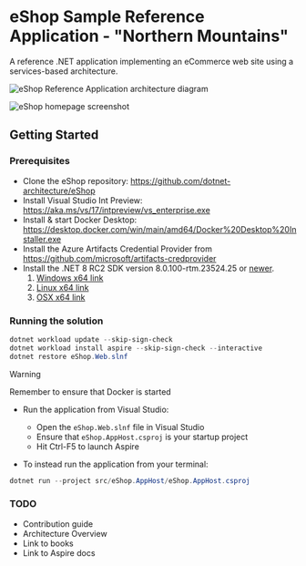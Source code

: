 # eShop Sample Reference Application - "Northern Mountains"

A reference .NET application implementing an eCommerce web site using a services-based architecture.

![eShop Reference Application architecture diagram](img/eshop_architecture.png)

![eShop homepage screenshot](img/eshop_homepage.png)


<!-- ## Build Status (GitHub Actions)

| Image | Status | Image | Status |
| ------------- | ------------- | ------------- | ------------- |
| Web Status |  [![Web Status](https://github.com/dotnet-architecture/eshop/workflows/webstatus/badge.svg?branch=dev)](https://github.com/dotnet-architecture/eshop/actions?query=workflow%3Awebstatus) | Shopping Aggregator (Web) | [![Web Shopping Aggregator](https://github.com/dotnet-architecture/eshop/workflows/webshoppingagg/badge.svg)](https://github.com/dotnet-architecture/eshop/actions?query=workflow%3Awebshoppingagg) |
| Basket API | [![Basket API](https://github.com/dotnet-architecture/eshop/workflows/basket-api/badge.svg?branch=dev)](https://github.com/dotnet-architecture/eshop/actions?query=workflow%3Abasket-api) | Shopping Aggregator (Mobile) | [![Mobile Shopping Aggregator](https://github.com/dotnet-architecture/eshop/workflows/mobileshoppingagg/badge.svg?branch=dev)](https://github.com/dotnet-architecture/eshop/actions?query=workflow%3Amobileshoppingagg) |
| Catalog API | [![Catalog API](https://github.com/dotnet-architecture/eshop/workflows/catalog-api/badge.svg)](https://github.com/dotnet-architecture/eshop/actions?query=workflow%3Acatalog-api) | Web Client (MVC) | [![WebMVC Client](https://github.com/dotnet-architecture/eshop/workflows/webmvc/badge.svg?branch=dev)](https://github.com/dotnet-architecture/eshop/actions?query=workflow%3Awebmvc) |
|Identity API | [![Identity API](https://github.com/dotnet-architecture/eshop/workflows/identity-api/badge.svg?branch=dev)](https://github.com/dotnet-architecture/eshop/actions?query=workflow%3Aidentity-api) | Web Client (SPA) | [![WebSPA Client](https://github.com/dotnet-architecture/eshop/workflows/webspa/badge.svg?branch=dev)](https://github.com/dotnet-architecture/eshop/actions?query=workflow%3Awebspa) |
| Ordering API | [![Ordering API](https://github.com/dotnet-architecture/eshop/workflows/ordering-api/badge.svg?branch=dev)](https://github.com/dotnet-architecture/eshop/actions?query=workflow%3Aordering-api) | Webhooks Client | [![Webhooks demo client](https://github.com/dotnet-architecture/eshop/workflows/webhooks-client/badge.svg)](https://github.com/dotnet-architecture/eshop/actions?query=workflow%3Awebhooks-client) |
| Payment API | [![Payment API](https://github.com/dotnet-architecture/eshop/workflows/payment-api/badge.svg?branch=dev)](https://github.com/dotnet-architecture/eshop/actions?query=workflow%3Apayment-api) | Ordering SignalR | [![Ordering SignalR](https://github.com/dotnet-architecture/eshop/workflows/ordering-signalrhub/badge.svg)](https://github.com/dotnet-architecture/eshop/actions?query=workflow%3Aordering-signalrhub) | | -->


## Getting Started

### Prerequisites

* Clone the eShop repository: https://github.com/dotnet-architecture/eShop
* Install Visual Studio Int Preview: https://aka.ms/vs/17/intpreview/vs_enterprise.exe
* Install & start Docker Desktop:  https://desktop.docker.com/win/main/amd64/Docker%20Desktop%20Installer.exe
* Install the Azure Artifacts Credential Provider from https://github.com/microsoft/artifacts-credprovider
* Install the .NET 8 RC2 SDK version 8.0.100-rtm.23524.25 or [newer](https://github.com/dotnet/installer#table).
   1. [Windows x64 link](https://dotnetbuilds.azureedge.net/public/Sdk/8.0.100-rtm.23530.12/dotnet-sdk-8.0.100-win-x64.exe)
   2. [Linux x64 link](https://dotnetbuilds.azureedge.net/public/Sdk/8.0.100-rtm.23530.12/dotnet-sdk-8.0.100-linux-x64.tar.gz)
   3. [OSX x64 link](https://dotnetbuilds.azureedge.net/public/Sdk/8.0.100-rtm.23530.12/dotnet-sdk-8.0.100-osx-x64.tar.gz)

### Running the solution

```powershell
dotnet workload update --skip-sign-check
dotnet workload install aspire --skip-sign-check --interactive
dotnet restore eShop.Web.slnf
```

> [!WARNING]
> Remember to ensure that Docker is started

* Run the application from Visual Studio:
	* Open the `eShop.Web.slnf` file in Visual Studio
	* Ensure that `eShop.AppHost.csproj` is your startup project
	* Hit Ctrl-F5 to launch Aspire

* To instead run the application from your terminal:

```powershell
dotnet run --project src/eShop.AppHost/eShop.AppHost.csproj
```

### TODO
- Contribution guide
- Architecture Overview
- Link to books
- Link to Aspire docs
